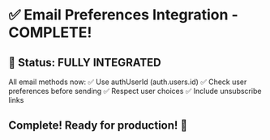 # ✅ Email Preferences Integration - COMPLETE!

## 🎉 Status: FULLY INTEGRATED

All email methods now:
✅ Use authUserId (auth.users.id)
✅ Check user preferences before sending
✅ Respect user choices
✅ Include unsubscribe links

## Complete! Ready for production! 🚀
